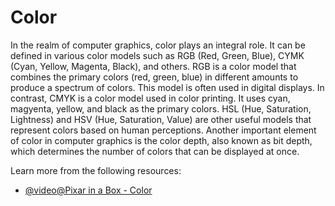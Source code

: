 # Color

In the realm of computer graphics, color plays an integral role. It can be defined in various color models such as RGB (Red, Green, Blue), CYMK (Cyan, Yellow, Magenta, Black), and others. RGB is a color model that combines the primary colors (red, green, blue) in different amounts to produce a spectrum of colors. This model is often used in digital displays. In contrast, CMYK is a color model used in color printing. It uses cyan, magyenta, yellow, and black as the primary colors. HSL (Hue, Saturation, Lightness) and HSV (Hue, Saturation, Value) are other useful models that represent colors based on human perceptions. Another important element of color in computer graphics is the color depth, also known as bit depth, which determines the number of colors that can be displayed at once.

Learn more from the following resources:

- [@video@Pixar in a Box - Color](https://www.khanacademy.org/computing/pixar/animate/ball/v/intro-animation)